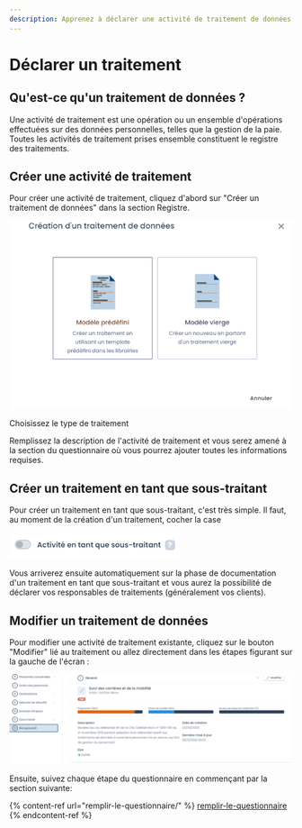 ```yaml
---
description: Apprenez à déclarer une activité de traitement de données.
---
```


# Déclarer un traitement

## Qu'est-ce qu'un traitement de données ?

Une activité de traitement est une opération ou un ensemble d'opérations effectuées sur des données personnelles, telles que la gestion de la paie. Toutes les activités de traitement prises ensemble constituent le registre des traitements.

## Créer une activité de traitement&#x20;

Pour créer une activité de traitement, cliquez d'abord sur "Créer un traitement de données" dans la section Registre.

![Choix du nouveau traitement](<../../.gitbook/assets/image (77).png>)

Choisissez le type de traitement&#x20;

Remplissez la description de l'activité de traitement et vous serez amené à la section du questionnaire où vous pourrez ajouter toutes les informations requises.



## Créer un traitement en tant que sous-traitant

Pour créer un traitement en tant que sous-traitant, c'est très simple. Il faut, au moment de la création d'un traitement, cocher la case&#x20;

![](<../../.gitbook/assets/image (424).png>)

Vous arriverez ensuite automatiquement sur la phase de documentation d'un traitement en tant que sous-traitant et vous aurez la possibilité de déclarer vos responsables de traitements (généralement vos clients).

## Modifier un traitement de données

Pour modifier une activité de traitement existante, cliquez sur le bouton "Modifier" lié au traitement ou allez directement dans les étapes figurant sur la gauche de l'écran :

![](<../../.gitbook/assets/image (67).png>)

Ensuite, suivez chaque étape du questionnaire en commençant par la section suivante:

{% content-ref url="remplir-le-questionnaire/" %}
[remplir-le-questionnaire](remplir-le-questionnaire/)
{% endcontent-ref %}


